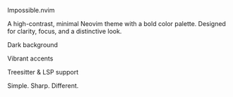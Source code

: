 Impossible.nvim

A high-contrast, minimal Neovim theme with a bold color palette. Designed for clarity, focus, and a distinctive look.

Dark background

Vibrant accents

Treesitter & LSP support

Simple. Sharp. Different.

